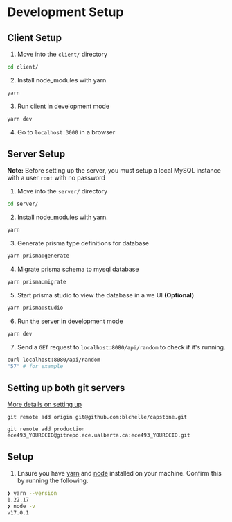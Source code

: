 # Development Setup

## Client Setup

1. Move into the `client/` directory

```sh
cd client/
```

2. Install node_modules with yarn.

```sh
yarn
```

3. Run client in development mode

```sh
yarn dev
```

4. Go to `localhost:3000` in a browser

## Server Setup

**Note:** Before setting up the server, you must setup a local MySQL instance with a user `root` with no password

1. Move into the `server/` directory

```sh
cd server/
```

2. Install node_modules with yarn.

```sh
yarn
```

3. Generate prisma type definitions for database

```sh
yarn prisma:generate
```

4. Migrate prisma schema to mysql database

```sh
yarn prisma:migrate
```

5. Start prisma studio to view the database in a we UI **(Optional)**

```sh
yarn prisma:studio
```

6. Run the server in development mode

```sh
yarn dev
```

7. Send a `GET` request to `localhost:8080/api/random` to check if it's running.

```sh
curl localhost:8080/api/random
"57" # for example
```

## Setting up both git servers

[More details on setting up](https://eclass.srv.ualberta.ca/mod/resource/view.php?id=5806504)

```
git remote add origin git@github.com:blchelle/capstone.git
```

```
git remote add production ece493_YOURCCID@gitrepo.ece.ualberta.ca:ece493_YOURCCID.git
```

## Setup

1. Ensure you have [yarn](https://yarnpkg.com/getting-started/install) and [node](https://nodejs.org/en/download/) installed on your machine. Confirm this by running the following.

```sh
❯ yarn --version
1.22.17
❯ node -v
v17.0.1
```
